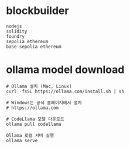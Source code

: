 # blockbuilder

```
nodejs
solidity
foundry
sepolia ethereum
base sepolia ethereum
```

# ollama model download

```
# Ollama 설치 (Mac, Linux)
curl -fsSL https://ollama.com/install.sh | sh

# Windows는 공식 홈페이지에서 설치
# https://ollama.com

# CodeLlama 모델 다운로드
ollama pull codellama

Ollama 로컬 서버 실행
ollama serve


```
